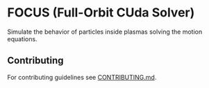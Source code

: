 # FOCUS (Full-Orbit CUda Solver)

Simulate the behavior of particles inside plasmas solving the motion equations.

## Contributing

For contributing guidelines see [CONTRIBUTING.md](CONTRIBUTING.md).